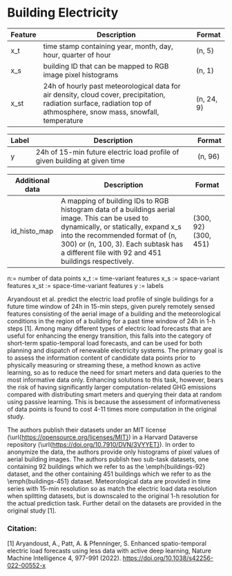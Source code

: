 # Building Electricity

| Feature | Description | Format |
| --- | ----------- | ----------- |
| x_t | time stamp containing year, month, day, hour, quarter of hour | (n, 5) |
| x_s | building ID that can be mapped to RGB image pixel histograms | (n, 1) |
| x_st | 24h of hourly past meteorological data for air density, cloud cover, precipitation, radiation surface, radiation top of athmosphere, snow mass, snowfall, temperature  | (n, 24, 9) |


| Label | Description | Format |
| --- | ----------- | ----------- |
| y | 24h of 15-min future electric load profile of given building at given time | (n, 96) |


| Additional data | Description | Format |
| --- | ----------- | ----------- |
| id_histo_map | A mapping of building IDs to RGB histogram data of a buildings aerial image. This can be used to dynamically, or statically, expand x_s into the recommended format of (n, 300) or (n, 100, 3). Each subtask has a different file with 92 and 451 buildings respectively. | (300, 92) (300, 451) |

n:= number of data points
x_t := time-variant features
x_s := space-variant features
x_st := space-time-variant features
y := labels

Aryandoust et al. predict the electric load profile of single buildings for a future time window of 24h in 15-min steps, given purely remotely sensed features consisting of the aerial image of a building and the meteorological conditions in the region of a building for a past time window of 24h in 1-h steps [1]. Among many different types of electric load forecasts that are useful for enhancing the energy transition, this falls into the category of short-term spatio-temporal load forecasts, and can be used for both planning and dispatch of renewable electricity systems. The primary goal is to assess the information content of candidate data points prior to physically measuring or streaming these, a method known as active learning, so as to reduce the need for smart meters and data queries to the most informative data only. Enhancing solutions to this task, however, bears the risk of having significantly larger computation-related GHG emissions compared with distributing smart meters and querying their data at random using passive learning. This is because the assessment of informativeness of data points is found to cost 4-11 times more computation in the original study.

The authors publish their datasets under an MIT license (\url{https://opensource.org/licenses/MIT}) in a Harvard Dataverse repository (\url{https://doi.org/10.7910/DVN/3VYYET}). In order to anonymize the data, the authors provide only histograms of pixel values of aerial building images. The authors publish two sub-task datasets, one containing 92 buildings which we refer to as the \emph{buildings-92} dataset, and the other containing 451 buildings which we refer to as the \emph{buildings-451} dataset. Meteorological data are provided in time series with 15-min resolution so as match the electric load data resolution when splitting datasets, but is downscaled to the original 1-h resolution for the actual prediction task. Further detail on the datasets are provided in the original study [1].

### Citation:
[1] Aryandoust, A., Patt, A. & Pfenninger, S. Enhanced spatio-temporal electric 
load forecasts using less data with active deep learning, Nature Machine 
Intelligence 4, 977-991 (2022). https://doi.org/10.1038/s42256-022-00552-x

